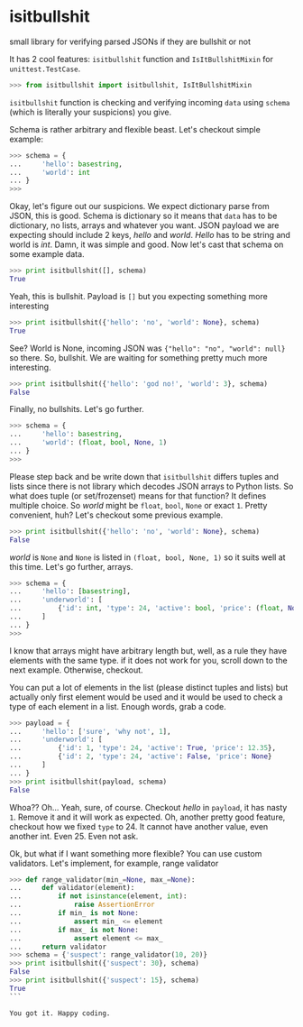 isitbullshit
============

small library for verifying parsed JSONs if they are bullshit or not

It has 2 cool features: `isitbullshit` function and `IsItBullshitMixin` for `unittest.TestCase`.

```python
>>> from isitbullshit import isitbullshit, IsItBullshitMixin
```

`isitbullshit` function is checking and verifying incoming `data` using `schema`
(which is literally your suspicions) you give.

Schema is rather arbitrary and flexible beast. Let's checkout simple
example:

```python
>>> schema = {
...     'hello': basestring,
...     'world': int
... }
>>>
```

Okay, let's figure out our suspicions. We expect dictionary parse
from JSON, this is good. Schema is dictionary so it means that `data`
has to be dictionary, no lists, arrays and whatever you want. JSON
payload we are expecting should include 2 keys, _hello_ and _world_.
_Hello_ has to be string and world is _int_. Damn, it was simple and good.
Now let's cast that schema on some example data.

```python
>>> print isitbullshit([], schema)
True
```

Yeah, this is bullshit. Payload is `[]` but you expecting something more
interesting

```python
>>> print isitbullshit({'hello': 'no', 'world': None}, schema)
True
```

See? World is None, incoming JSON was `{"hello": "no", "world": null}`
so there. So, bullshit. We are waiting for something pretty much more
interesting.

```python
>>> print isitbullshit({'hello': 'god no!', 'world': 3}, schema)
False
```

Finally, no bullshits. Let's go further.

```python
>>> schema = {
...     'hello': basestring,
...     'world': (float, bool, None, 1)
... }
>>>
```

Please step back and be write down that `isitbullshit` differs tuples
and lists since there is not library which decodes JSON arrays to Python
lists. So what does tuple (or set/frozenset) means for that function? It
defines multiple choice. So _world_ might be `float`, `bool`, `None` or
exact `1`. Pretty convenient, huh? Let's checkout some previous example.

```python
>>> print isitbullshit({'hello': 'no', 'world': None}, schema)
False
```

_world_ is `None` and `None` is listed in `(float, bool, None, 1)`
so it suits well at this time. Let's go further, arrays.

```python
>>> schema = {
...     'hello': [basestring],
...     'underworld': [
...         {'id': int, 'type': 24, 'active': bool, 'price': (float, None)}
...     ]
... }
>>>
```

I know that arrays might have arbitrary length but, well, as a rule
they have elements with the same type. if it does not work for you, scroll
down to the next example. Otherwise, checkout.

You can put a lot of elements in the list (please distinct tuples and
lists) but actually only first element would be used and it would be used
to check a type of each element in a list. Enough words, grab a code.

```python
>>> payload = {
...     'hello': ['sure', 'why not', 1],
...     'underworld': [
...         {'id': 1, 'type': 24, 'active': True, 'price': 12.35},
...         {'id': 2, 'type': 24, 'active': False, 'price': None}
...     ]
... }
>>> print isitbullshit(payload, schema)
False
```

Whoa?? Oh... Yeah, sure, of course. Checkout _hello_ in `payload`, it has
nasty `1`. Remove it and it will work as expected. Oh, another pretty
good feature, checkout how we fixed `type` to 24. It cannot have another
value, even another int. Even 25. Even not ask.

Ok, but what if I want something more flexible? You can use custom
validators. Let's implement, for example, range validator

````python
>>> def range_validator(min_=None, max_=None):
...     def validator(element):
...         if not isinstance(element, int):
...             raise AssertionError
...         if min_ is not None:
...             assert min_ <= element
...         if max_ is not None:
...             assert element <= max_
...     return validator
>>> schema = {'suspect': range_validator(10, 20)}
>>> print isitbullshit({'suspect': 30}, schema)
False
>>> print isitbullshit({'suspect': 15}, schema)
True
```

You got it. Happy coding.
